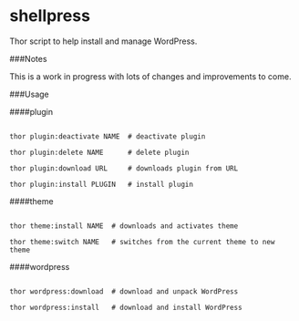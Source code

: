 # shellpress

Thor script to help install and manage WordPress.

###Notes

This is a work in progress with lots of changes and improvements to come.

###Usage

####plugin
```thor plugin:activate NAME    # activate plugin

thor plugin:deactivate NAME  # deactivate plugin

thor plugin:delete NAME      # delete plugin

thor plugin:download URL     # downloads plugin from URL

thor plugin:install PLUGIN   # install plugin
```

####theme
```thor theme:delete NAME   # removes theme

thor theme:install NAME  # downloads and activates theme

thor theme:switch NAME   # switches from the current theme to new theme
```

####wordpress
```thor wordpress:clean     # cleanup and delete files

thor wordpress:download  # download and unpack WordPress

thor wordpress:install   # download and install WordPress
```
